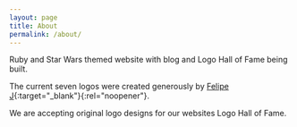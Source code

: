 ```yaml
---
layout: page
title: About
permalink: /about/
---
```


Ruby and Star Wars themed website with blog and Logo Hall of Fame being built.

The current seven logos were created generously by [Felipe J](https://github.com/Felipe-J){:target="_blank"}{:rel="noopener"}.

We are accepting original logo designs for our websites Logo Hall of Fame.
  